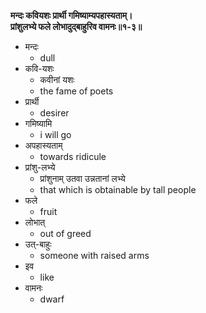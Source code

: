 **मन्दः कवियशः प्रार्थी गमिष्याम्यपहास्यताम्।**  
**प्रांशुलभ्ये फले लोभादुद्बाहुरिव वामनः॥१-३॥**

*   मन्दः
    *   dull
*   कवि-यशः
    *   कवीनां यशः
    *   the fame of poets 
*   प्रार्थी
    *   desirer
*   गमिष्यामि
    *   i will go
*   अपहास्यताम्
    *   towards ridicule
*   प्रांशु-लभ्ये
    *   प्रांशुनाम् उतवा उन्नतानां लभ्ये
    *   that which is obtainable by tall people
*   फले
    *   fruit
*   लोभात् 
    *   out of greed
*   उत्-बाहुः
    *   someone with raised arms
*   इव 
    *   like
*   वामनः
    *   dwarf